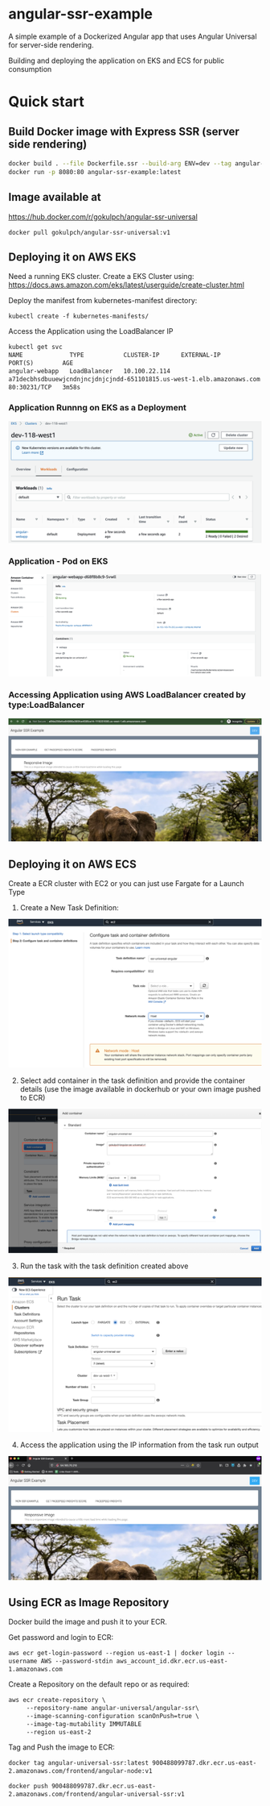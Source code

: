 # angular-ssr-example

A simple example of a Dockerized Angular app that uses Angular Universal for server-side rendering.

Building and deploying the application on EKS and ECS for public consumption

# Quick start

## Build Docker image with Express SSR (server side rendering)

```bash
docker build . --file Dockerfile.ssr --build-arg ENV=dev --tag angular-ssr-example:latest
docker run -p 8080:80 angular-ssr-example:latest
```

## Image available at

https://hub.docker.com/r/gokulpch/angular-ssr-universal

```
docker pull gokulpch/angular-ssr-universal:v1
```

## Deploying it on AWS EKS

Need a running EKS cluster. Create a EKS Cluster using: https://docs.aws.amazon.com/eks/latest/userguide/create-cluster.html

Deploy the manifest from kubernetes-manifest directory:

```
kubectl create -f kubernetes-manifests/
```

Access the Application using the LoadBalancer IP

```
kubectl get svc
NAME             TYPE           CLUSTER-IP      EXTERNAL-IP                                                              PORT(S)        AGE
angular-webapp   LoadBalancer   10.100.22.114   a71decbhsdbuuewjcndnjncjdnjcjndd-651101815.us-west-1.elb.amazonaws.com   80:30231/TCP   3m58s
```

### Application Runnng on EKS as a Deployment

![ScreenShot](/images/ang-app-eks-1.png)

### Application - Pod on EKS

![ScreenShot](/images/ang-app-eks-2.png)

### Accessing Application using AWS LoadBalancer created by type:LoadBalancer

![ScreenShot](/images/ang-web.png)

## Deploying it on AWS ECS


Create a ECR cluster with EC2 or you can just use Fargate for a Launch Type

1. Create a New Task Definition:

![ScreenShot](/images/ang-ecs-2.png)

2. Select add container in the task definition and provide the container details (use the image available in dockerhub or your own image pushed to ECR)

![ScreenShot](/images/ang-ecs-3.png)

3. Run the task with the task definition created above

![ScreenShot](/images/ang-ecs-4.png)

4. Access the application using the IP information from the task run output

![ScreenShot](/images/ang-ecs.png)

## Using ECR as Image Repository

Docker build the image and push it to your ECR.


Get password and login to ECR:
```
aws ecr get-login-password --region us-east-1 | docker login --username AWS --password-stdin aws_account_id.dkr.ecr.us-east-1.amazonaws.com
```

Create a Repository on the default repo or as required:
```
aws ecr create-repository \     
     --repository-name angular-universal/angular-ssr\     
     --image-scanning-configuration scanOnPush=true \
     --image-tag-mutability IMMUTABLE     
     --region us-east-2
```

Tag and Push the image to ECR:

```
docker tag angular-universal-ssr:latest 900488099787.dkr.ecr.us-east-2.amazonaws.com/frontend/angular-node:v1
```

```
docker push 900488099787.dkr.ecr.us-east-2.amazonaws.com/frontend/angular-universal-ssr:v1
```

